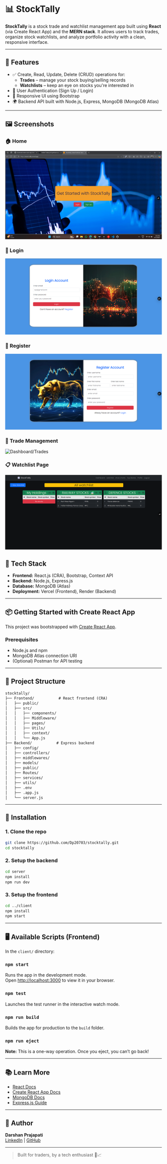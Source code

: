 # 📊 StockTally

**StockTally** is a stock trade and watchlist management app built using **React** (via Create React App) and the **MERN stack**. It allows users to track trades, organize stock watchlists, and analyze portfolio activity with a clean, responsive interface.

---

## 🚀 Features

- ✅ Create, Read, Update, Delete (CRUD) operations for:
  - **Trades** – manage your stock buying/selling records
  - **Watchlists** – keep an eye on stocks you're interested in
- 🔐 User Authentication (Sign Up / Login)
- 📱 Responsive UI using Bootstrap
- 🌍 Backend API built with Node.js, Express, MongoDB (MongoDB Atlas)

---

## 🖼️ Screenshots

### 🏠 Home

![Home](./Frontend/public/images/Screenshots/home.png)


### 📝 Login

![Login](./Frontend/public/images/Screenshots/login.png)

### 📝 Register

![Register](./Frontend/public/images/Screenshots/register.png)

### 💼 Trade Management

![Dashboard/Trades](.Frontend/public/images/Screenshots/dashboard.png)

### 📋 Watchlist Page

![Watchlist](./Frontend/public/images/Screenshots/watchlist.png)


## 🧰 Tech Stack

- **Frontend:** React.js (CRA), Bootstrap, Context API
- **Backend:** Node.js, Express.js
- **Database:** MongoDB (Atlas)
- **Deployment:** Vercel (Frontend), Render (Backend)

---

## 📦 Getting Started with Create React App

This project was bootstrapped with [Create React App](https://github.com/facebook/create-react-app).

### Prerequisites

- Node.js and npm
- MongoDB Atlas connection URI
- (Optional) Postman for API testing

---

## 📁 Project Structure

```
stocktally/
├── Frontend/           # React frontend (CRA)
│   ├── public/
│   ├── src/
│   │   ├── components/
│   │   ├── Middleware/
│   │   ├── pages/
│   │   ├── Utils/
│   │   ├── context/
│   │   └── App.js
├── Backend/           # Express backend
│   ├── config/
│   ├── controllers/
│   ├── middlewares/
│   ├── models/
│   ├── public/
│   ├── Routes/
│   ├── services/
│   ├── utils/
│   ├── .env
│   ├── .app.js
│   └── server.js
```

---

## 🔧 Installation

### 1. Clone the repo

```bash
git clone https://github.com/Dp20703/stocktally.git
cd stocktally
```

### 2. Setup the backend

```bash
cd server
npm install
npm run dev
```

### 3. Setup the frontend

```bash
cd ../client
npm install
npm start
```

---

## 🖥 Available Scripts (Frontend)

In the `client/` directory:

### `npm start`

Runs the app in the development mode.\
Open [http://localhost:3000](http://localhost:3000) to view it in your browser.

### `npm test`

Launches the test runner in the interactive watch mode.

### `npm run build`

Builds the app for production to the `build` folder.

### `npm run eject`

**Note:** This is a one-way operation. Once you eject, you can’t go back!

---

## 📚 Learn More

- [React Docs](https://reactjs.org/)
- [Create React App Docs](https://facebook.github.io/create-react-app/)
- [MongoDB Docs](https://www.mongodb.com/docs/)
- [Express.js Guide](https://expressjs.com/)

---

## 👤 Author

**Darshan Prajapati**  
[LinkedIn](https://www.linkedin.com/in/darshan-prajapati-523202282) | [GitHub](https://github.com/Dp20703)

---

> Built for traders, by a tech enthusiast 💼📈
